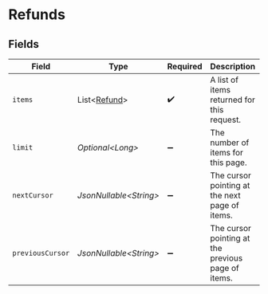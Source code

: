 # Refunds


## Fields

| Field                                              | Type                                               | Required                                           | Description                                        | Example                                            |
| -------------------------------------------------- | -------------------------------------------------- | -------------------------------------------------- | -------------------------------------------------- | -------------------------------------------------- |
| `items`                                            | List\<[Refund](../../models/components/Refund.md)> | :heavy_check_mark:                                 | A list of items returned for this request.         |                                                    |
| `limit`                                            | *Optional\<Long>*                                  | :heavy_minus_sign:                                 | The number of items for this page.                 | 20                                                 |
| `nextCursor`                                       | *JsonNullable\<String>*                            | :heavy_minus_sign:                                 | The cursor pointing at the next page of items.     | ZXhhbXBsZTE                                        |
| `previousCursor`                                   | *JsonNullable\<String>*                            | :heavy_minus_sign:                                 | The cursor pointing at the previous page of items. | Xkjss7asS                                          |